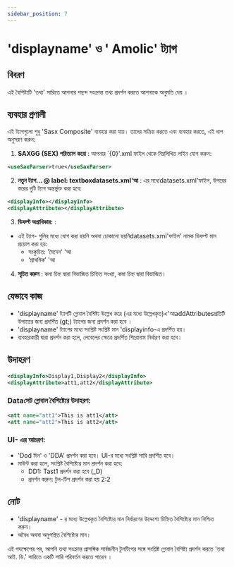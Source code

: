```yaml
---
sidebar_position: 7
---
```

# 'displayname' ও ' Amolic' ট্যাগ

## বিবরণ
এই বৈশিষ্ট্যটি 'তথ্য' সারিতে আপনার পছন্দ সংক্রান্ত তথ্য প্রদর্শন করতে আপনাকে অনুমতি দেয় ।

## ব্যবহার প্রণালী
এই ট্যাগগুলো শুধু 'Sasx Composite' ব্যবহার করা যায়। তাদের সক্রিয় করতে এবং ব্যবহার করতে, এই ধাপ অনুসরণ করুন:

1.  **SAXGG (SEX) পরিত্যাগ করো** :
আপনার `&#123;0&#125;'.xml ফাইল থেকে নিম্নলিখিত লাইন যোগ করুন:
   ```xml
   <useSaxParser>true</useSaxParser>
   ```

2.  **নতুন ট্যাগ... @ label: textboxdatasets.xml'আ** :
এর মধ্যেdatasets.xml'ফাইল, উপরের স্তরের দুটি ট্যাগ অন্তর্ভুক্ত করা হবে:
   ```xml
   <displayInfo></displayInfo>
   <displayAttribute></displayAttribute>
   ```

3.  **ডিফল্ট অগ্রাধিকার:** :
   - এই ট্যাগ- গুলির মধ্যে যোগ করা হয়নি অথবা ঢোকানো হয়নিdatasets.xml'ফাইল' নামক ডিফল্ট মান প্রয়োগ করা হয়:
     - সংকুচিত: 'মৈদেন' 'আ
     - ‘প্রাথমিক’ 'আ

4.  **সূচিত করুন** :
কমা চিহ্ন দ্বারা বিভাজিত চিহ্নিত সংখ্যা, কমা চিহ্ন দ্বারা বিভাজিত।

## যেভাবে কাজ
- 'displayname' ট্যাগটি গ্লোবাল বৈশিষ্ট্য উল্লেখ করে (এর মধ্যে উল্লেখকৃত)&lt;'আaddAttributesপ্রতিটি উপাত্তের জন্য প্রদর্শিত (gt;) ট্যাগের জন্য প্রদর্শন করা হবে ।
- 'displayname' ট্যাগের মধ্যে সংশ্লিষ্ট সংশ্লিষ্ট মান 'displayinfo-এ প্রদর্শিত হয়।
- ব্যবহারকারী দ্বারা প্রদর্শন করা হলে, লেবেলের ক্ষেত্রে প্রদর্শিত শিরোনাম নির্ধারণ করা হবে।

## উদাহরণ
```xml
<displayInfo>Display1,Display2</displayInfo>
<displayAttribute>att1,att2</displayAttribute>
```

### Dataসেট গ্লোবাল বৈশিষ্ট্যের উদাহরণ:
```xml
<att name="att1">This is att1</att>
<att name="att2">This is att2</att>
```

### UI- এর আচরণ:
- 'Dod দিন' ও 'DDA' প্রদর্শন করা হবে। UI-র মধ্যে সংশ্লিষ্ট সারি প্রদর্শিত হবে।
- মাউন্ট করা হলে, সংশ্লিষ্ট বৈশিষ্ট্যের মান প্রদর্শন করা হবে:
  - DD1: Tast1 প্রদর্শন করা হবে (_D)
  - প্রদর্শন করুন: টুল-টিপ প্রদর্শন করা হয় 2:2

## নোট
- 'displayname' - র মধ্যে উল্লেখকৃত বৈশিষ্ট্যের মান নির্ধারণের উদ্দেশ্যে চিহ্নিত বৈশিষ্ট্যের মান নিশ্চিত করুন।
- অবৈধ অথবা অনুপস্থিত বৈশিষ্ট্যের মান।

এই পদক্ষেপের পর, আপনি তথ্য সংক্রান্ত প্রাসঙ্গিক সার্বজনীন টুলটিপের সঙ্গে সংশ্লিষ্ট গ্লোবাল বৈশিষ্ট্য প্রদর্শন করতে 'তথ্য আই. ডি.' সারিতে একটি সারি পরিবর্তন করতে পারেন ।
